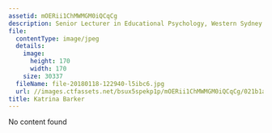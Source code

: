 ```yaml
---
assetid: mOERii1ChMWMGM0iQCqCg
description: Senior Lecturer in Educational Psychology, Western Sydney University
file:
  contentType: image/jpeg
  details:
    image:
      height: 170
      width: 170
    size: 30337
  fileName: file-20180118-122940-l5ibc6.jpg
  url: //images.ctfassets.net/bsux5spekp1p/mOERii1ChMWMGM0iQCqCg/021b1ab1d921b73b034d47301861c5a9/file-20180118-122940-l5ibc6.jpg
title: Katrina Barker
---
```

No content found